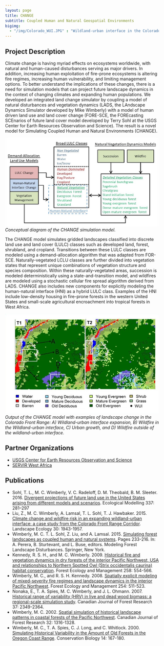 ```yaml
---
layout: page
title: CHANGE
subtitle: Coupled Human and Natural Geospatial Environments
bigimg: 
  - "/img/Colorado_WUI.JPG" : "Wildland-urban interface in the Colorado Front Range"
---
```


## Project Description

Climate change is having myriad effects on ecosystems worldwide, with natural and human-caused disturbances serving as major drivers. In addition, increasing human exploitation of fire-prone ecosystems is altering fire regimes, increasing human vulnerability, and limiting management options. To better understand the implications of these changes, there is a need for simulation models that can project future landscape dynamics in the context of changing climates and expanding human populations. We developed an integrated land change simulator by coupling a model of natural disturbances and vegetation dynamics (LADS, the LAndscape Dynamics Simulator developed by Mike Wimberly) with a model of human driven land use and land cover change (FORE-SCE, the FOREcasting SCEnarios of future land cover model developed by Terry Sohl at the USGS Center for Earth Resources Observation and Science). The result is a novel model for Simulating Coupled Human and Natural Environments (CHANGE). 

![CHANGE system flowchart](/img/CHANGE_flowchart.jpg)<br/>
*Conceptual diagram of the CHANGE simulation model.*

The CHANGE model simulates gridded landscapes classified into discrete land use and land cover (LULC) classes such as developed land, forest, shrubland, and cropland. Transitions between these LULC classes are modeled using a demand-allocation algorithm that was adapted from FOR-SCE. Naturally-vegetated LCLU classes are further divided into vegetation states that represent unique combinations of vegetation structure and species composition. Within these naturally-vegetated areas, succession is modeled deterministically using a state-and-transition model, and wildfires are modeled using a stochastic cellular fire spread algorithm derived from LADS. CHANGE also includes new components for explicitly modeling the human-natural interface (HNI) as a hybrid LULC class. Examples of the HNI include low-density housing in fire-prone forests in the western United States and small-scale agricultural encroachment into tropical forests in West Africa.

![CHANGE sample output](/img/Change_example.jpg)<br/>
*Output of the CHANGE model with examples of landscape change in the Colorado Front Range: A) Wildland-urban interface expansion, B) Wildfire in the Wildland-urban interface, C) Urban growth, and D) Wildfire outside of the wildland-urban interface.*

## Partner Organizations

* [USGS Center for Earth Resources Observation and Science](https://eros.usgs.gov/)
* [SERVIR West Africa](https://servirglobal.net/Regions/West-Africa)

## Publications

* Sohl, T. L., M. C. Wimberly, V. C. Radeloff, D. M. Theobald, B. M. Sleeter. 2016. [Divergent projections of future land use in the United States arising from different models and scenarios](https://www.sciencedirect.com/science/article/pii/S0304380016302605?via%3Dihub). Ecological Modelling 337: 281–297
* Liu, Z., M. C. Wimberly, A. Lamsal, T. L. Sohl, T. J. Hawbaker. 2015. [Climate change and wildfire risk in an expanding wildland-urban interface: a case study from the Colorado Front Range Corridor](https://link.springer.com/article/10.1007%2Fs10980-015-0222-4). Landscape Ecology 30: 1943-1957.
* Wimberly, M. C. T. L. Sohl, Z. Liu, and A. Lamsal. 2015. [Simulating forest landscapes as coupled human and natural systems](https://www.researchgate.net/publication/283779881_Simulating_Forest_Landscape_Disturbances_as_Coupled_Human_and_Natural_Systems). Pages 233-216. In: A. Perera, B. Sturtevant, and L. Buse, editors. Modeling Forest Landscape Disturbances. Springer, New York.
* Kennedy, R. S. H., and M. C. Wimberly. 2009. [Historical fire and vegetation dynamics in dry forests of the interior Pacific Northwest, USA and relationships to Northern Spotted Owl (Strix occidentalis caurina) habitat conservation](https://www.sciencedirect.com/science/article/pii/S0378112709002977). Forest Ecology and Management 258: 554-566.
* Wimberly, M. C., and R. S. H. Kennedy. 2008. [Spatially explicit modeling of mixed-severity fire regimes and landscape dynamics in the interior Pacific Northwest](https://www.sciencedirect.com/science/article/pii/S0378112707005051). Forest Ecology and Management 254: 511-523.
* Nonaka, E., T. A. Spies, M. C. Wimberly, and J. L. Ohmann. 2007. [Historical range of variability (HRV) in live and dead wood biomass: a regional-scale simulation study](http://www.nrcresearchpress.com/doi/abs/10.1139/X07-064#.XAQexC2ZNBw). Canadian Journal of Forest Research 37: 2349-2364. 
* Wimberly, M. C. 2002. [Spatial simulation of historical landscape patterns in coastal forests of the Pacific Northwest](http://www.nrcresearchpress.com/doi/abs/10.1139/x02-054#.XAQmBS2ZNBw). Canadian Journal of Forest Research 32: 1316-1328.
* Wimberly, M. C., T. A. Spies, C. J. Long, and C. Whitlock. 2000. [Simulating Historical Variability in the Amount of Old Forests in the Oregon Coast Range](https://onlinelibrary.wiley.com/doi/full/10.1046/j.1523-1739.2000.98284.x). Conservation Biology 14: 167-180.
